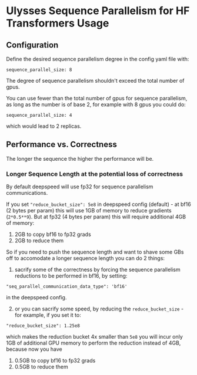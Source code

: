 # Ulysses Sequence Parallelism for HF Transformers Usage

## Configuration

Define the desired sequence parallelism degree in the config yaml file with:
```
sequence_parallel_size: 8
```
The degree of sequence parallelism shouldn't exceed the total number of gpus.

You can use fewer than the total number of gpus for sequence parallelism, as long as the number is of base 2, for example with 8 gpus you could do:
```
sequence_parallel_size: 4
```
which would lead to 2 replicas.


## Performance vs. Correctness

The longer the sequence the higher the performance will be.

### Longer Sequence Length at the potential loss of correctness

By default deepspeed will use fp32 for sequence parallelism communications.

If you set `"reduce_bucket_size": 5e8` in deepspeed config (default) - at bf16 (2 bytes per param) this will use 1GB of memory to reduce gradients (`2*0.5**9`). But at fp32 (4 bytes per param) this will require additional 4GB of memory:
1. 2GB to copy bf16 to fp32 grads
2. 2GB to reduce them

So if you need to push the sequence length and want to shave some GBs off to accomodate a longer sequence length you can do 2 things:

1. sacrify some of the correctness by forcing the sequence parallelism reductions to be performed in bf16, by setting:
```
"seq_parallel_communication_data_type": 'bf16'
```
in the deepspeed config.

2. or you can sacrify some speed, by reducing the `reduce_bucket_size` - for example, if you set it to:
```
"reduce_bucket_size": 1.25e8
```
which makes the reduction bucket 4x smaller than `5e8` you will incur only 1GB of additional GPU memory to perform the reduction instead of 4GB, because now you have
1. 0.5GB to copy bf16 to fp32 grads
2. 0.5GB to reduce them
